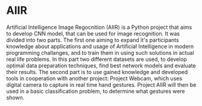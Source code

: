 # AIIR
Artificial Intelligence Image Regocnition (AIIR) is a Python project that aims to develop CNN model, that can be used for image recognition. It was divided into two parts. 
The first one aiming to expand it's participants knowledge about applications and usage of Artificial Intelligence in modern programming challanges, and to train them in using such solutions in actual real life problems. In this part two different datasets are used, to develop optimal data preparation techniques, find best network models and evaluate their results.
The second part is to use gained knowledge and developed tools in cooperation with another project: Project Webcam, which uses digital camera to capture in real time hand gestures. Project AIIR will then be used in a basic classification problem, to determine what gestures were shown.
